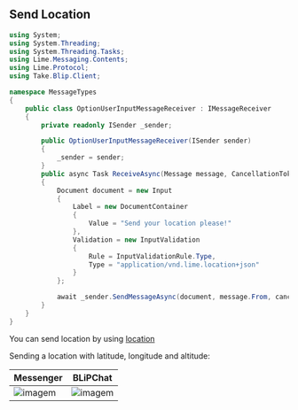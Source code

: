 ## Send Location

```csharp
using System;
using System.Threading;
using System.Threading.Tasks;
using Lime.Messaging.Contents;
using Lime.Protocol;
using Take.Blip.Client;

namespace MessageTypes
{
    public class OptionUserInputMessageReceiver : IMessageReceiver
    {
        private readonly ISender _sender;

        public OptionUserInputMessageReceiver(ISender sender)
        {
            _sender = sender;
        }
        public async Task ReceiveAsync(Message message, CancellationToken cancellationToken)
        {
            Document document = new Input
            {
                Label = new DocumentContainer
                {
                    Value = "Send your location please!"
                },
                Validation = new InputValidation
                {
                    Rule = InputValidationRule.Type,
                    Type = "application/vnd.lime.location+json"
                } 
            };

            await _sender.SendMessageAsync(document, message.From, cancellationToken);
        }
    }
}

```

You can send location by using [location](/#location)

Sending a location with latitude, longitude and altitude:

| Messenger                         | BLiPChat                                          |
|-----------------------------------|---------------------------------------------------|
| ![imagem](images/input_location_mssngr.png) | ![imagem](inputLocationBlipCHat.png)    |